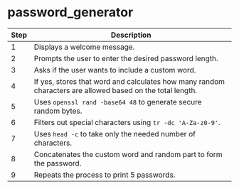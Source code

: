 # password_generator

| Step | Description                                                                                               |
| ---- | --------------------------------------------------------------------------------------------------------- |
| 1    | Displays a welcome message.                                                                               |
| 2    | Prompts the user to enter the desired password length.                                                    |
| 3    | Asks if the user wants to include a custom word.                                                          |
| 4    | If yes, stores that word and calculates how many random characters are allowed based on the total length. |
| 5    | Uses `openssl rand -base64 48` to generate secure random bytes.                                           |
| 6    | Filters out special characters using `tr -dc 'A-Za-z0-9'`.                                                |
| 7    | Uses `head -c` to take only the needed number of characters.                                              |
| 8    | Concatenates the custom word and random part to form the password.                                        |
| 9    | Repeats the process to print 5 passwords.                                                                 |
